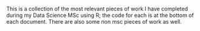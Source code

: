 This is a collection of the most relevant pieces of work I have completed during my Data Science MSc using R; the code for each is at the bottom of each document. There are also some non msc pieces of work as well.  
